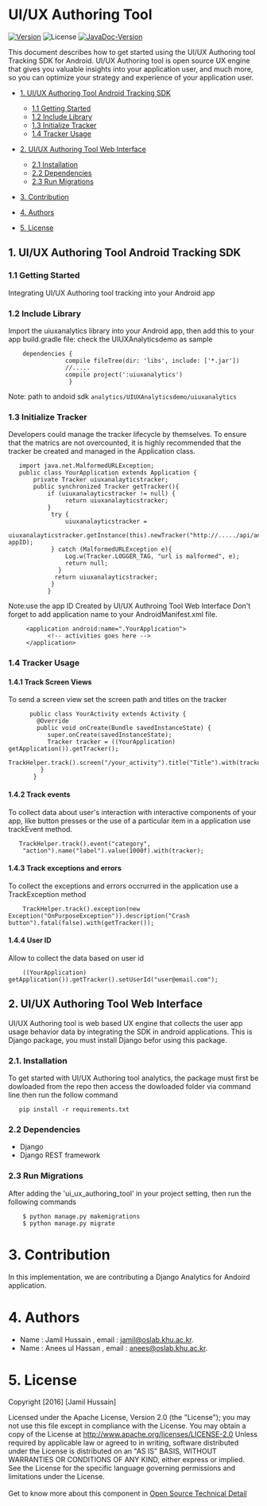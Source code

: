 #  UI/UX Authoring Tool

<!-- make your own badges from here: http://shields.io/ -->
[![Version](https://img.shields.io/badge/MM__SL__UI/UX-V2.5-ff69b4.svg)](http://www.miningminds.re.kr/english/)
![License](https://img.shields.io/badge/Apache%20License%20-Version%202.0-yellowgreen.svg)
[![JavaDoc-Version](https://img.shields.io/badge/JavaDoc-Version%202.5-green.svg)](https://ubiquitous-computing-lab.github.io/Mining-Minds/doc/sl-doc/uiux-authoring-tool/JavaDoc/index.html)

<!-- Update the list and the main body. -->

This document describes how to get started using the UI/UX Authoring tool Tracking SDK for Android. UI/UX Authoring tool is open source UX engine that gives you valuable insights into your application user, and much more, so you can optimize your strategy and experience of your application user.


- [1. UI/UX Authoring Tool Android Tracking SDK](#1-uiux-authoring-tool-android-tracking-sdk)
    - [1.1 Getting Started](#11-getting-started)
    - [1.2 Include Library](#12-include-library)
    - [1.3 Initialize Tracker](#13-initialize-tracker)
    - [1.4 Tracker Usage](#14-tracker-usage)
    
   
- [2. UI/UX Authoring Tool Web Interface](#2-uiux-authoring-tool-web-interface)
    - [2.1 Installation](#21-installation)
    - [2.2 Dependencies](#22-dependencies)
    - [2.3 Run Migrations](#23-run-migrations)
	
- [3. Contribution](#3-contribution)
   
- [4. Authors](#4-authors)

- [5. License](#5-license)

<!-- Main Body of the Document -->

<!-- Main Body of the Document -->

## 1. UI/UX Authoring Tool Android Tracking SDK

### 1.1 Getting Started

Integrating UI/UX Authoring tool tracking into your Android app

### 1.2 Include Library
Import the uiuxanalytics library into your Android app, then add this to your app build.gradle file: check the UIUXAnalyticsdemo as sample

        dependencies {
                    compile fileTree(dir: 'libs', include: ['*.jar'])
                    //.....
                    compile project(':uiuxanalytics')
                     }
Note: path to andoid sdk `analytics/UIUXAnalyticsdemo/uiuxanalytics`
### 1.3 Initialize Tracker

Developers could manage the tracker lifecycle by themselves. To ensure that the matrics are not overcounted, it is highly recommended that the tracker be created and managed in the Application class. 

       import java.net.MalformedURLException;
       public class YourApplication extends Application {
           private Tracker uiuxanalayticstracker;
           public synchronized Tracker getTracker(){
               if (uiuxanalayticstracker != null) {
                    return uiuxanalayticstracker;
               }
                try {
                    uiuxanalayticstracker = 
                    uiuxanalayticstracker.getInstance(this).newTracker("http://...../api/analytics/actionlog/", appID);
                } catch (MalformedURLException e){
                    Log.w(Tracker.LOGGER_TAG, "url is malformed", e);
                    return null;
                  }
                 return uiuxanalayticstracker;
                }     
               }

Note:use the app ID Created by UI/UX Authroing Tool Web Interface 
Don't forget to add application name to your AndroidManifest.xml file.

         <application android:name=".YourApplication">
               <!-- activities goes here -->
         </application>

### 1.4 Tracker Usage

#### 1.4.1 Track Screen Views

To send a screen view set the screen path and titles on the tracker

          public class YourActivity extends Activity {
            @Override
            public void onCreate(Bundle savedInstanceState) {
               super.onCreate(savedInstanceState);
               Tracker tracker = ((YourApplication) getApplication()).getTracker();
               TrackHelper.track().screen("/your_activity").title("Title").with(tracker);
             }
           }

#### 1.4.2 Track events 

To collect data about user's interaction with interactive components of your app, like button presses or the use of a particular item in a application use trackEvent method.

       TrackHelper.track().event("category", 
        "action").name("label").value(1000f).with(tracker);

#### 1.4.3 Track exceptions and errors 
To collect the exceptions and errors occrurred in the application use a TrackException method

        TrackHelper.track().exception(new Exception("OnPurposeException")).description("Crash button").fatal(false).with(getTracker());

#### 1.4.4 User ID

Allow to collect the data based on user id

        ((YourApplication) getApplication()).getTracker().setUserId("user@email.com");



## 2. UI/UX Authoring Tool Web Interface

UI/UX Authoring tool is web based UX engine that collects the user app usage behavior data by integrating the SDK in android applications. This is Django package, you must install Django befor using this package.

### 2.1. Installation
To get started with UI/UX Authoring tool analytics, the package must first be dowloaded from the repo then access the dowloaded folder via command line then run the follow command

       pip install -r requirements.txt

### 2.2 Dependencies
* Django
* Django REST framework 

### 2.3 Run Migrations
After adding the 'ui_ux_authoring_tool' in your project setting, then run the following commands

        $ python manage.py makemigrations
        $ python manage.py migrate  
	

# 3. Contribution

In this implementation, we are contributing a Django Analytics for Andoird application.

# 4. Authors

* Name : Jamil Hussain ,   email : jamil@oslab.khu.ac.kr.
* Name : Anees ul Hassan , email : anees@oslab.khu.ac.kr.

# 5. License

Copyright [2016] [Jamil Hussain]

Licensed under the Apache License, Version 2.0 (the "License");
you may not use this file except in compliance with the License.
You may obtain a copy of the License at http://www.apache.org/licenses/LICENSE-2.0
Unless required by applicable law or agreed to in writing, software
distributed under the License is distributed on an "AS IS" BASIS,
WITHOUT WARRANTIES OR CONDITIONS OF ANY KIND, either express or implied.
See the License for the specific language governing permissions and
limitations under the License.
<br>
<br>
Get to know more about this component in [Open Source Technical Detail](http://www.miningminds.re.kr/wp-content/uploads/2017/01/UI_X_openSource.pdf)
